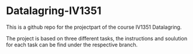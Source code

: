 # Datalagring-IV1351

This is a github repo for the projectpart of the course IV1351 Datalagring.

The project is based on three different tasks, the instructions and soulution for each task can be find under the respective branch.
